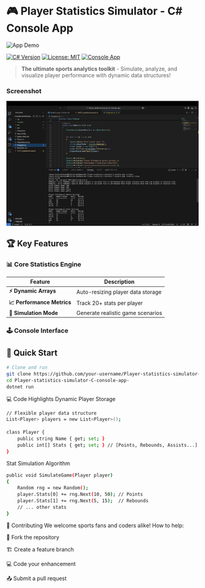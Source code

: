 # 🎮 Player Statistics Simulator - C# Console App

![App Demo](demo.gif) *<!-- Replace with your gameplay demo GIF -->*

[![C# Version](https://img.shields.io/badge/C%23-.NET%206.0-blue.svg)](https://dotnet.microsoft.com/)
[![License: MIT](https://img.shields.io/badge/License-MIT-green.svg)](https://opensource.org/licenses/MIT)
[![Console App](https://img.shields.io/badge/Platform-Console-black.svg)](https://docs.microsoft.com/en-us/dotnet/core/tutorials/console-apps)

> **The ultimate sports analytics toolkit** - Simulate, analyze, and visualize player performance with dynamic data structures!

### Screenshot
![Game Screenshot](csharpplayerstat.png)

## 🏆 Key Features

### 📊 Core Statistics Engine
| Feature | Description |
|---------|-------------|
| **⚡ Dynamic Arrays** | Auto-resizing player data storage |
| **📈 Performance Metrics** | Track 20+ stats per player |
| **🎯 Simulation Mode** | Generate realistic game scenarios |

### 🕹️ Console Interface

## 🚀 Quick Start

```bash
# Clone and run
git clone https://github.com/your-username/Player-statistics-simulator-C-console-app-.git
cd Player-statistics-simulator-C-console-app-
dotnet run
```

💻 Code Highlights
Dynamic Player Storage

```bash
// Flexible player data structure
List<Player> players = new List<Player>();

class Player {
    public string Name { get; set; }
    public int[] Stats { get; set; } // [Points, Rebounds, Assists...]
}
```
Stat Simulation Algorithm

```bash
public void SimulateGame(Player player)
{
    Random rng = new Random();
    player.Stats[0] += rng.Next(10, 50); // Points
    player.Stats[1] += rng.Next(5, 15);  // Rebounds
    // ... other stats
}
```
🤝 Contributing
We welcome sports fans and coders alike! How to help:

🍴 Fork the repository

🏗️ Create a feature branch

💻 Code your enhancement

📤 Submit a pull request
